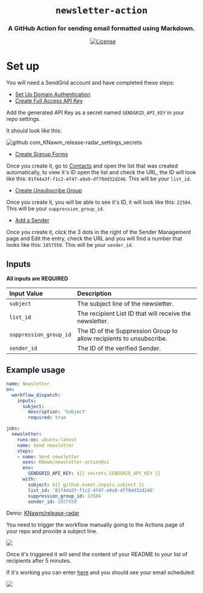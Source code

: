 <h1 align="center">
  <code>newsletter-action</code>
</h1>
<h3 align="center">
  A GitHub Action for sending email formatted using Markdown.
</h3>

<p align="center">
    &nbsp;
    <a href="./LICENSE">
        <img src="https://img.shields.io/badge/license-MIT-green.svg?style=for-the-badge" title="License" />
    </a>
</p>

# Set up

You will need a SendGrid account and have completed these steps:
- [Set Up Domain Authentication](https://sendgrid.com/docs/ui/account-and-settings/how-to-set-up-domain-authentication/)
- [Create Full Access API Key](https://app.sendgrid.com/settings/api_keys)

Add the generated API Key as a secret named `SENDGRID_API_KEY` in your repo settings.

It should look like this:

![github com_KNawm_release-radar_settings_secrets](https://user-images.githubusercontent.com/7613080/93562875-3bdf8300-f95d-11ea-869b-7dba1ef83f21.png)

- [Create Signup Forms](https://mc.sendgrid.com/forms/signup)

Once you create it, go to [Contacts](https://mc.sendgrid.com/contacts) and open the list that was created automatically, to view it's ID open the list and check the URL, the ID will look like this: `81f44a3f-f1c2-4f47-a9a9-df79dd32d246`. This will be your `list_id`.

- [Create Unsubscribe Group](https://mc.sendgrid.com/unsubscribe-groups)

Once you create it, you will be able to see it's ID, it will look like this: `22584`. This will be your `suppression_group_id`.

- [Add a Sender](https://mc.sendgrid.com/senders/new)

Once you create it, click the 3 dots in the right of the Sender Management page and Edit the entry, check the URL and you will find a number that looks like this: `1057550`. This will be your `sender_id`.

## Inputs

**All inputs are REQUIRED**

| Input Value  | Description |
| :-------------  |:------------- |
`subject` | The subject line of the newsletter.
`list_id` | The recipient List ID that will receive the newsletter.
`suppression_group_id` | The ID of the Suppression Group to allow recipients to unsubscribe.
`sender_id` | The ID of the verified Sender.

## Example usage

```yml
name: Newsletter
on:
  workflow_dispatch:
    inputs:
      subject:
        description: 'Subject'
        required: true

jobs:
  newsletter:
    runs-on: ubuntu-latest
    name: Send newsletter
    steps:
    - name: Send newsletter
      uses: KNawm/newsletter-action@v1
      env:
        SENDGRID_API_KEY: ${{ secrets.SENDGRID_API_KEY }}
      with:
        subject: ${{ github.event.inputs.subject }}
        list_id: '81f44a3f-f1c2-4f47-a9a9-df79dd32d246'
        suppression_group_id: 22584
        sender_id: 1057550
```

Demo: [KNawm/release-radar](https://github.com/KNawm/release-radar)

You need to trigger the workflow manually going to the Actions page of your repo and provide a subject line.

![](https://user-images.githubusercontent.com/7613080/93563874-2408fe80-f95f-11ea-8563-ff75fb7899a9.png)

Once it's triggered it will send the content of your README to your list of recipients after 5 minutes.

If it's working you can enter [here](https://mc.sendgrid.com/single-sends) and you should see your email scheduled:

![](https://user-images.githubusercontent.com/7613080/93564437-1011cc80-f960-11ea-9335-80ce665cb1a1.png)
